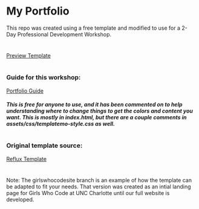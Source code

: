 # My Portfolio
This repo was created using a free template and modified to use for a 2-Day Professional Development Workshop.
#
[Preview Template](https://bluelotus03.github.io/myportfolio/)
#
### Guide for this workshop:
[Portfolio Guide](https://docs.google.com/document/d/1QMNM5DetvtV7qaS-9LQkNUfGMydneavYvT3TgqRz9mY/edit?usp=sharing)

##### This is free for anyone to use, and it has been commented on to help understanding where to change things to get the colors and content you want. This is mostly in index.html, but there are a couple comments in assets/css/templatemo-style.css as well. 
#

### Original template source: 
[Reflux Template](https://templatemo.com/tm-531-reflux)

#
Note: The girlswhocodesite branch is an example of how the template can be adapted to fit your needs.
That version was created as an intial landing page for Girls Who Code at UNC Charlotte until our full website is developed. 